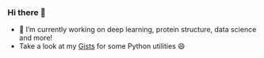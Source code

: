 ### Hi there 👋

- 🔭 I’m currently working on deep learning, protein structure, data science and more!
- Take a look at my [Gists](https://gist.github.com/hemahecodes) for some Python utilities 😄
<!--
**hemahecodes/hemahecodes** is a ✨ _special_ ✨ repository because its `README.md` (this file) appears on your GitHub profile.

Here are some ideas to get you started:

- 🔭 I’m currently working on ...
- 🌱 I’m currently learning ...
- 👯 I’m looking to collaborate on ...
- 🤔 I’m looking for help with ...
- 💬 Ask me about ...
- 📫 How to reach me: ...
- 😄 Pronouns: ...
- ⚡ Fun fact: ...
-->
